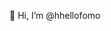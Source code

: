 👋 Hi, I’m @hhellofomo
<!---
hhellofomo/hhellofomo is a ✨ special ✨ repository because its `README.md` (this file) appears on your GitHub profile.
You can click the Preview link to take a look at your changes.
--->
